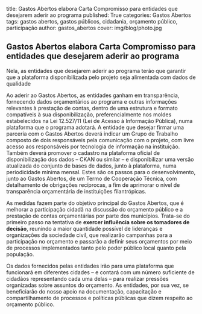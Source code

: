 title: Gastos Abertos elabora Carta Compromisso para entidades que desejarem aderir ao programa
published: True
categories: Gastos Abertos
tags: gastos abertos, gastos públicos, cidadania, orçamento público, participação
author: gastos_abertos
cover: img/blog/photo.jpg

## Gastos Abertos elabora Carta Compromisso para entidades que desejarem aderir ao programa
Nela, as entidades que desejarem aderir ao programa terão que garantir que a plataforma disponibilizada pelo projeto seja alimentada com dados de qualidade

Ao aderir ao Gastos Abertos, as entidades ganham em transparência, fornecendo dados orçamentários ao programa e outras informações relevantes à prestação de contas, dentro de  uma estrutura e formato compatíveis à sua disponibilização, preferencialmente nos moldes estabelecidos na Lei 12.527/11 (Lei de Acesso à Informação Pública), numa plataforma que o programa adotará.
A entidade que desejar firmar uma parceria com o Gastos Abertos deverá indicar um Grupo de Trabalho composto de dois responsáveis pela comunicação com o projeto, com livre acesso aos responsáveis por tecnologia de informação na instituição. Também deverá promover o cadastro na plataforma oficial de disponibilização dos dados – CKAN ou similar – e disponibilizar uma versão atualizada do conjunto de bases de dados, junto à plataforma, numa periodicidade mínima mensal.
Estes são os passos para o desenvolvimento, junto ao Gastos Abertos, de um Termo de Cooperação Técnica, com detalhamento de obrigações recíprocas, a fim de aprimorar o nível de transparência orçamentária de instituições filantrópicas.

As medidas fazem parte do objetivo principal do Gastos Abertos, que é melhorar a participação cidadã na discussão do orçamento público e a prestação de contas orçamentárias por parte dos municípios. Trata-se do primeiro passo na tentativa de <b>exercer influência sobre os tomadores de decisão</b>, reunindo a maior quantidade possível de lideranças e organizações da sociedade civil, que realizarão campanhas para a participação no orçamento e passarão a definir seus orçamentos por meio de processos implementados tanto pelo poder público local quanto pela população. 

Os dados fornecidos pelas entidades irão para uma plataforma que funcionará em diferentes cidades – e contará com um número suficiente de cidadãos representando cada uma delas – para realizar pressões organizadas sobre assuntos do orçamento. As entidades, por sua vez, se beneficiarão do nosso apoio na documentação, capacitação e compartilhamento de processos e políticas públicas que dizem respeito ao orçamento público.
